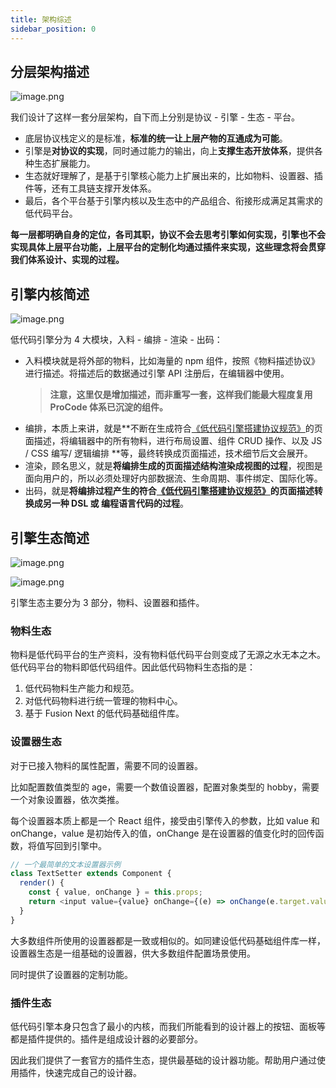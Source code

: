 ```yaml
---
title: 架构综述
sidebar_position: 0
---
```

## 分层架构描述
![image.png](https://img.alicdn.com/imgextra/i4/O1CN016l8gDo1z7zlRlW1P0_!!6000000006668-2-tps-1920-1080.png)

我们设计了这样一套分层架构，自下而上分别是协议 - 引擎 - 生态 - 平台。

- 底层协议栈定义的是标准，**标准的统一让上层产物的互通成为可能**。
- 引擎是**对协议的实现**，同时通过能力的输出，向上**支撑生态开放体系**，提供各种生态扩展能力。
- 生态就好理解了，是基于引擎核心能力上扩展出来的，比如物料、设置器、插件等，还有工具链支撑开发体系。
- 最后，各个平台基于引擎内核以及生态中的产品组合、衔接形成满足其需求的低代码平台。

**每一层都明确自身的定位，各司其职，协议不会去思考引擎如何实现，引擎也不会实现具体上层平台功能，上层平台的定制化均通过插件来实现，这些理念将会贯穿我们体系设计、实现的过程。**

## 引擎内核简述

![image.png](https://img.alicdn.com/imgextra/i1/O1CN01QUUVu21LjTXqY6H8I_!!6000000001335-2-tps-1920-1080.png)

低代码引擎分为 4 大模块，入料 - 编排 - 渲染 - 出码：

- 入料模块就是将外部的物料，比如海量的 npm 组件，按照《物料描述协议》进行描述。将描述后的数据通过引擎 API 注册后，在编辑器中使用。
  > **注意，这里仅是增加描述，而非重写一套，这样我们能最大程度复用 ProCode 体系已沉淀的组件。**
- 编排，本质上来讲，就是**不断在生成符合[《低代码引擎搭建协议规范》](/site/docs/specs/lowcode-spec)的页面描述，将编辑器中的所有物料，进行布局设置、组件 CRUD 操作、以及 JS / CSS 编写/ 逻辑编排 **等，最终转换成页面描述，技术细节后文会展开。
- 渲染，顾名思义，就是**将编排生成的页面描述结构渲染成视图的过程**，视图是面向用户的，所以必须处理好内部数据流、生命周期、事件绑定、国际化等。
- 出码，就是**将编排过程产生的符合[《低代码引擎搭建协议规范》](/site/docs/specs/lowcode-spec)的页面描述转换成另一种 DSL 或 编程语言代码的过程**。

## 引擎生态简述

![image.png](https://img.alicdn.com/imgextra/i2/O1CN01LkRseZ23W31l8DPzS_!!6000000007262-2-tps-1920-1080.png)

![image.png](https://img.alicdn.com/imgextra/i4/O1CN01PYBVfZ1hL82XPrXzX_!!6000000004260-2-tps-1920-1080.png)

引擎生态主要分为 3 部分，物料、设置器和插件。

### 物料生态

物料是低代码平台的生产资料，没有物料低代码平台则变成了无源之水无本之木。低代码平台的物料即低代码组件。因此低代码物料生态指的是：
1. 低代码物料生产能力和规范。
2. 对低代码物料进行统一管理的物料中心。
3. 基于 Fusion Next 的低代码基础组件库。

### 设置器生态

对于已接入物料的属性配置，需要不同的设置器。

比如配置数值类型的 age，需要一个数值设置器，配置对象类型的 hobby，需要一个对象设置器，依次类推。

每个设置器本质上都是一个 React 组件，接受由引擎传入的参数，比如 value 和 onChange，value 是初始传入的值，onChange 是在设置器的值变化时的回传函数，将值写回到引擎中。

```typescript
// 一个最简单的文本设置器示例
class TextSetter extends Component {
  render() {
    const { value, onChange } = this.props;
    return <input value={value} onChange={(e) => onChange(e.target.value)} />;
  }
}
```

大多数组件所使用的设置器都是一致或相似的。如同建设低代码基础组件库一样，设置器生态是一组基础的设置器，供大多数组件配置场景使用。

同时提供了设置器的定制功能。

### 插件生态
低代码引擎本身只包含了最小的内核，而我们所能看到的设计器上的按钮、面板等都是插件提供的。插件是组成设计器的必要部分。

因此我们提供了一套官方的插件生态，提供最基础的设计器功能。帮助用户通过使用插件，快速完成自己的设计器。
